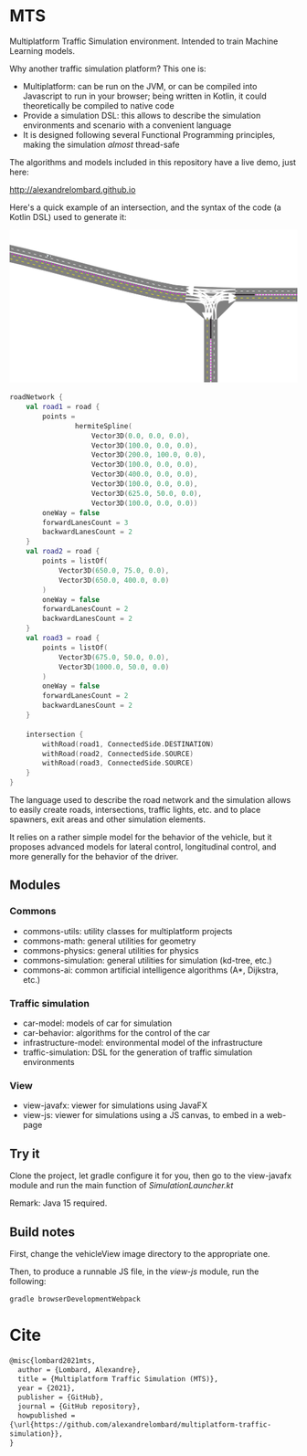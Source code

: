# MTS

Multiplatform Traffic Simulation environment. Intended to train Machine Learning models.

Why another traffic simulation platform?
This one is:
- Multiplatform: can be run on the JVM, or can be compiled into Javascript to run in your browser; being written in Kotlin,
  it could theoretically be compiled to native code
- Provide a simulation DSL: this allows to describe the simulation environments and scenario with a convenient language
- It is designed following several Functional Programming principles, making the simulation *almost* thread-safe

The algorithms and models included in this repository have a live demo, just here:

http://alexandrelombard.github.io

Here's a quick example of an intersection, and the syntax of the code (a Kotlin DSL) used to generate it:

![Simulator screenshot](https://raw.githubusercontent.com/alexandrelombard/multiplatform-traffic-simulation/master/images/img.png)

```kotlin
roadNetwork {
    val road1 = road {
        points =
                hermiteSpline(
                    Vector3D(0.0, 0.0, 0.0),
                    Vector3D(100.0, 0.0, 0.0),
                    Vector3D(200.0, 100.0, 0.0),
                    Vector3D(100.0, 0.0, 0.0),
                    Vector3D(400.0, 0.0, 0.0),
                    Vector3D(100.0, 0.0, 0.0),
                    Vector3D(625.0, 50.0, 0.0),
                    Vector3D(100.0, 0.0, 0.0))
        oneWay = false
        forwardLanesCount = 3
        backwardLanesCount = 2
    }
    val road2 = road {
        points = listOf(
            Vector3D(650.0, 75.0, 0.0),
            Vector3D(650.0, 400.0, 0.0)
        )
        oneWay = false
        forwardLanesCount = 2
        backwardLanesCount = 2
    }
    val road3 = road {
        points = listOf(
            Vector3D(675.0, 50.0, 0.0),
            Vector3D(1000.0, 50.0, 0.0)
        )
        oneWay = false
        forwardLanesCount = 2
        backwardLanesCount = 2
    }

    intersection {
        withRoad(road1, ConnectedSide.DESTINATION)
        withRoad(road2, ConnectedSide.SOURCE)
        withRoad(road3, ConnectedSide.SOURCE)
    }
}
```

The language used to describe the road network and the simulation allows to easily create roads, intersections,
traffic lights, etc. and to place spawners, exit areas and other simulation elements.

It relies on a rather simple model for the behavior of the vehicle, but it proposes advanced models for lateral control,
longitudinal control, and more generally for the behavior of the driver.

## Modules

### Commons

- commons-utils: utility classes for multiplatform projects
- commons-math: general utilities for geometry
- commons-physics: general utilities for physics
- commons-simulation: general utilities for simulation (kd-tree, etc.)
- commons-ai: common artificial intelligence algorithms (A*, Dijkstra, etc.)

### Traffic simulation

- car-model: models of car for simulation
- car-behavior: algorithms for the control of the car
- infrastructure-model: environmental model of the infrastructure
- traffic-simulation: DSL for the generation of traffic simulation environments

### View

- view-javafx: viewer for simulations using JavaFX
- view-js: viewer for simulations using a JS canvas, to embed in a web-page

## Try it

Clone the project, let gradle configure it for you, then go to the view-javafx module and run the main function of
_SimulationLauncher.kt_

Remark: Java 15 required.

## Build notes

First, change the vehicleView image directory to the appropriate one.

Then, to produce a runnable JS file, in the *view-js* module, run the following:

```
gradle browserDevelopmentWebpack
```

# Cite

```
@misc{lombard2021mts,
  author = {Lombard, Alexandre},
  title = {Multiplatform Traffic Simulation (MTS)},
  year = {2021},
  publisher = {GitHub},
  journal = {GitHub repository},
  howpublished = {\url{https://github.com/alexandrelombard/multiplatform-traffic-simulation}},
}
```
